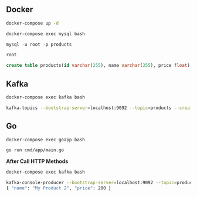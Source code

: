 ## Docker

```bash
docker-compose up -d
```

```bash
docker-compose exec mysql bash
```

```sql
mysql -u root -p products
```

```sql
root
```

```sql
create table products(id varchar(255), name varchar(255), price float);
```

## Kafka

```bash
docker-compose exec kafka bash
```

```bash
kafka-topics --bootstrap-server=localhost:9092 --topic=products --create
```

## Go

```bash
docker-compose exec goapp bash
```

```bash
go run cmd/app/main.go
```

**After Call HTTP Methods**

```bash
docker-compose exec kafka bash
```

```bash
kafka-console-producer --bootstrap-server=localhost:9092 --topic=products
{ "name": "My Product 2", "price": 200 }
```

